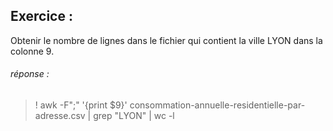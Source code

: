 ## Exercice : 

Obtenir le nombre de lignes dans le fichier qui contient la ville LYON dans la colonne 9.






###### réponse : 

>! awk -F";" '{print $9}' consommation-annuelle-residentielle-par-adresse.csv | grep "LYON" | wc -l
